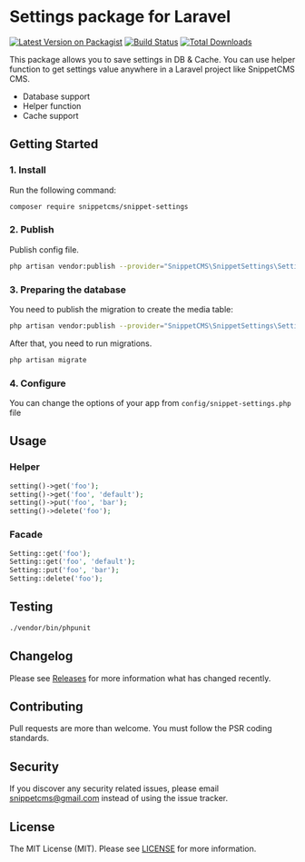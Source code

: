 # Settings package for Laravel

[![Latest Version on Packagist](https://img.shields.io/packagist/v/SnippetCMS/settings.svg?style=flat-square)](https://packagist.org/packages/SnippetCMS/settings)
[![Build Status](https://github.com/SnippetCMS/settings/actions/workflows/run-tests.yml/badge.svg)](https://github.com/SnippetCMS/settings/actions)
[![Total Downloads](https://img.shields.io/packagist/dt/SnippetCMS/settings.svg?style=flat-square)](https://packagist.org/packages/SnippetCMS/settings)

This package allows you to save settings in DB & Cache. You can use helper function to get settings value anywhere in a Laravel project like SnippetCMS CMS.

* Database support
* Helper function
* Cache support

## Getting Started

### 1. Install

Run the following command:

```bash
composer require snippetcms/snippet-settings
```

### 2. Publish

Publish config file.

```bash
php artisan vendor:publish --provider="SnippetCMS\SnippetSettings\SettingsServiceProvider" --tag=settings-config
```

### 3. Preparing the database

You need to publish the migration to create the media table:

```bash
php artisan vendor:publish --provider="SnippetCMS\SnippetSettings\SettingsServiceProvider" --tag=settings-migration
```

After that, you need to run migrations.

```bash
php artisan migrate
```

### 4. Configure

You can change the options of your app from `config/snippet-settings.php` file

## Usage

### Helper

```php
setting()->get('foo');
setting()->get('foo', 'default');
setting()->put('foo', 'bar');
setting()->delete('foo');
```

### Facade

```php
Setting::get('foo');
Setting::get('foo', 'default');
Setting::put('foo', 'bar');
Setting::delete('foo');
```

## Testing

```bash
./vendor/bin/phpunit
```

## Changelog

Please see [Releases](../../releases) for more information what has changed recently.

## Contributing

Pull requests are more than welcome. You must follow the PSR coding standards.

## Security

If you discover any security related issues, please email snippetcms@gmail.com instead of using the issue tracker.

## License

The MIT License (MIT). Please see [LICENSE](LICENSE.md) for more information.
